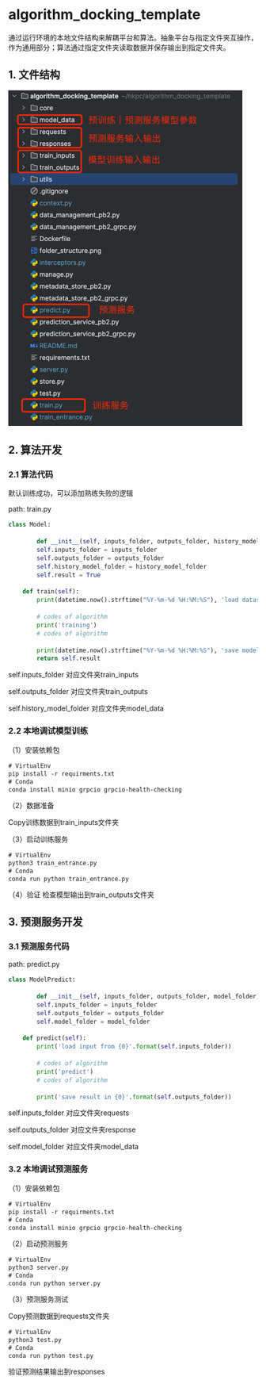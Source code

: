 # algorithm_docking_template
通过运行环境的本地文件结构来解耦平台和算法。抽象平台与指定文件夹互操作，作为通用部分；算法通过指定文件夹读取数据并保存输出到指定文件夹。
## 1. 文件结构
![folder_structure.png](folder_structure.png)
## 2. 算法开发

### 2.1 算法代码
默认训练成功，可以添加熟练失败的逻辑

path: train.py
```train.py
class Model:

        def __init__(self, inputs_folder, outputs_folder, history_model_folder):
        self.inputs_folder = inputs_folder
        self.outputs_folder = outputs_folder
        self.history_model_folder = history_model_folder
        self.result = True

    def train(self):
        print(datetime.now().strftime("%Y-%m-%d %H:%M:%S"), 'load dataset from {0}'.format(self.inputs_folder))

        # codes of algorithm
        print('training')
        # codes of algorithm

        print(datetime.now().strftime("%Y-%m-%d %H:%M:%S"), 'save model in {0}'.format(self.outputs_folder))
        return self.result
```
self.inputs_folder 对应文件夹train_inputs

self.outputs_folder 对应文件夹train_outputs

self.history_model_folder 对应文件夹model_data

### 2.2 本地调试模型训练
（1）安装依赖包
```commandline
# VirtualEnv
pip install -r requirments.txt
# Conda
conda install minio grpcio grpcio-health-checking
```
（2）数据准备

Copy训练数据到train_inputs文件夹

（3）启动训练服务
```commandline
# VirtualEnv
python3 train_entrance.py
# Conda
conda run python train_entrance.py
```
（4）验证
检查模型输出到train_outputs文件夹

## 3. 预测服务开发

### 3.1 预测服务代码
path: predict.py
```predict.py
class ModelPredict:

        def __init__(self, inputs_folder, outputs_folder, model_folder):
        self.inputs_folder = inputs_folder
        self.outputs_folder = outputs_folder
        self.model_folder = model_folder

    def predict(self):
        print('load input from {0}'.format(self.inputs_folder))

        # codes of algorithm
        print('predict')
        # codes of algorithm

        print('save result in {0}'.format(self.outputs_folder))
```
self.inputs_folder 对应文件夹requests

self.outputs_folder 对应文件夹response

self.model_folder 对应文件夹model_data

### 3.2 本地调试预测服务
（1）安装依赖包
```commandline
# VirtualEnv
pip install -r requirments.txt
# Conda
conda install minio grpcio grpcio-health-checking
```
（2）启动预测服务
```commandline
# VirtualEnv
python3 server.py
# Conda
conda run python server.py
```
（3）预测服务测试

Copy预测数据到requests文件夹
```commandline
# VirtualEnv
python3 test.py
# Conda
conda run python test.py
```
验证预测结果输出到responses
